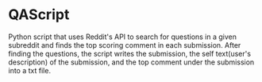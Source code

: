 # QAScript
Python script that uses Reddit's API to search for questions in a given subreddit and finds the top scoring comment in each submission.
After finding the questions, the script writes the submission, the self text(user's description) of the submission, and the top comment under the submission into a txt file. 
